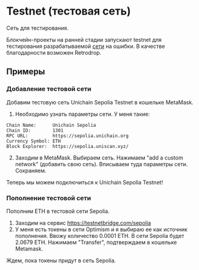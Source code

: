 # Testnet (тестовая сеть)

Сеть для тестирования.

Блокчейн-проекты на ранней стадии запускают testnet для тестирования разрабатываемой [сети](blockchain.md) на ошибки.
В качестве благодарности возможен Retrodrop.


## Примеры

### Добавление тестовой сети

Добавим тестовую сеть Unichain Sepolia Testnet в кошельке MetaMask.

1. Необходимо узнать параметры сети. У меня такие:

```
Chain Name:      Unichain Sepolia
Chain ID:        1301
RPC URL:         https://sepolia.unichain.org
Currency Symbol: ETH
Block Explorer:  https://sepolia.uniscan.xyz/
```

2. Заходим в MetaMask. Выбираем сеть. Нажимаем "add a custom network" (добавить свою сеть). Вписываем туда параметры сети. Сохраняем.

Теперь мы можем подключиться к Unichain Sepolia Testnet!


### Пополнение тестовой сети

Пополним ETH в тестовой сети Sepolia.

1. Заходим на сервис https://testnetbridge.com/sepolia
2. У меня есть токены в сети Optimism и я выбираю ее как источник пополнения. Ввожу количество 0.0001 ETH. В сети Sepolia будет 2.0679 ETH. Нажимаем "Transfer", подтверждаем в кошельке Metamask.

Ждем, пока токены придут в сеть Sepolia.
